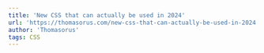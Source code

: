 ```yaml
---
title: 'New CSS that can actually be used in 2024'
url: 'https://thomasorus.com/new-css-that-can-actually-be-used-in-2024.html'
author: 'Thomasorus'
tags: CSS
---
```

